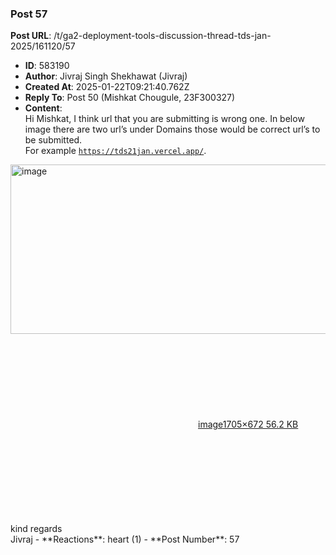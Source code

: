 ### Post 57
**Post URL**: /t/ga2-deployment-tools-discussion-thread-tds-jan-2025/161120/57
- **ID**: 583190
- **Author**: Jivraj Singh Shekhawat (Jivraj)
- **Created At**: 2025-01-22T09:21:40.762Z
- **Reply To**: Post 50 (Mishkat Chougule, 23F300327)
- **Content**:  
  Hi Mishkat,
I think url that you are submitting is wrong one. In below image there are two url’s under Domains those would be correct url’s to be submitted.<br>
For example <code>https://tds21jan.vercel.app/</code>.
<div class="lightbox-wrapper"><a class="lightbox" href="https://europe1.discourse-cdn.com/flex013/uploads/iitm/original/3X/7/c/7c952f862db80dd2f12cedc89e7263e8e3290604.png" data-download-href="/uploads/short-url/hM6PM7aNTSk0YGGTCWgk9TWkWrO.png?dl=1" title="image" rel="noopener nofollow ugc"><img src="https://europe1.discourse-cdn.com/flex013/uploads/iitm/optimized/3X/7/c/7c952f862db80dd2f12cedc89e7263e8e3290604_2_690x271.png" alt="image" data-base62-sha1="hM6PM7aNTSk0YGGTCWgk9TWkWrO" width="690" height="271" srcset="https://europe1.discourse-cdn.com/flex013/uploads/iitm/optimized/3X/7/c/7c952f862db80dd2f12cedc89e7263e8e3290604_2_690x271.png, https://europe1.discourse-cdn.com/flex013/uploads/iitm/optimized/3X/7/c/7c952f862db80dd2f12cedc89e7263e8e3290604_2_1035x406.png 1.5x, https://europe1.discourse-cdn.com/flex013/uploads/iitm/optimized/3X/7/c/7c952f862db80dd2f12cedc89e7263e8e3290604_2_1380x542.png 2x" data-dominant-color="494949"><div class="meta"><svg class="fa d-icon d-icon-far-image svg-icon" aria-hidden="true"><use href="#far-image"></use></svg><span class="filename">image</span><span class="informations">1705×672 56.2 KB</span><svg class="fa d-icon d-icon-discourse-expand svg-icon" aria-hidden="true"><use href="#discourse-expand"></use></svg></div></a></div>
kind regards<br>
Jivraj
- **Reactions**: heart (1)
- **Post Number**: 57

